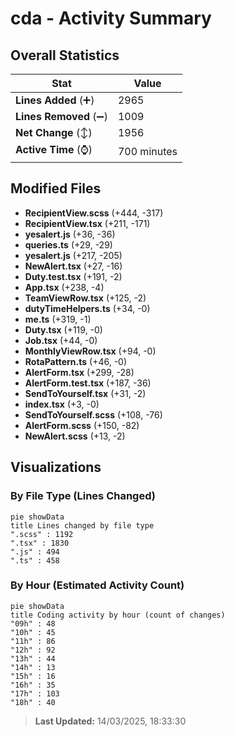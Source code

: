 # cda - Activity Summary 

## Overall Statistics

| Stat                   | Value                                                             |
| ---------------------- | ----------------------------------------------------------------- |
| **Lines Added** (➕)   | 2965                                          |
| **Lines Removed** (➖) | 1009                                        |
| **Net Change** (↕)    | 1956                |
| **Active Time** (⌚)   | 700 minutes |


## Modified Files
- **RecipientView.scss** (+444, -317)
- **RecipientView.tsx** (+211, -171)
- **yesalert.js** (+36, -36)
- **queries.ts** (+29, -29)
- **yesalert.js** (+217, -205)
- **NewAlert.tsx** (+27, -16)
- **Duty.test.tsx** (+191, -2)
- **App.tsx** (+238, -4)
- **TeamViewRow.tsx** (+125, -2)
- **dutyTimeHelpers.ts** (+34, -0)
- **me.ts** (+319, -1)
- **Duty.tsx** (+119, -0)
- **Job.tsx** (+44, -0)
- **MonthlyViewRow.tsx** (+94, -0)
- **RotaPattern.ts** (+46, -0)
- **AlertForm.tsx** (+299, -28)
- **AlertForm.test.tsx** (+187, -36)
- **SendToYourself.tsx** (+31, -2)
- **index.tsx** (+3, -0)
- **SendToYourself.scss** (+108, -76)
- **AlertForm.scss** (+150, -82)
- **NewAlert.scss** (+13, -2)

## Visualizations

### By File Type (Lines Changed)

```mermaid
pie showData
title Lines changed by file type
".scss" : 1192
".tsx" : 1830
".js" : 494
".ts" : 458
```

### By Hour (Estimated Activity Count)

```mermaid
pie showData
title Coding activity by hour (count of changes)
"09h" : 48
"10h" : 45
"11h" : 86
"12h" : 92
"13h" : 44
"14h" : 13
"15h" : 16
"16h" : 35
"17h" : 103
"18h" : 40
```


> **Last Updated:** 14/03/2025, 18:33:30